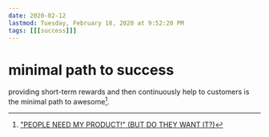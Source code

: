 ```yaml
---
date: 2020-02-12
lastmod: Tuesday, February 18, 2020 at 9:52:20 PM
tags: [[[success]]]
---
```

# minimal path to success

providing short-term rewards and then continuously help to customers is the minimal path to awesome[^1].

[^1]: ["PEOPLE NEED MY PRODUCT!" (BUT DO THEY WANT IT?)](x-devonthink-item://BD7C1307-4E37-4CDA-A8E9-4EFEE79F95D9)

